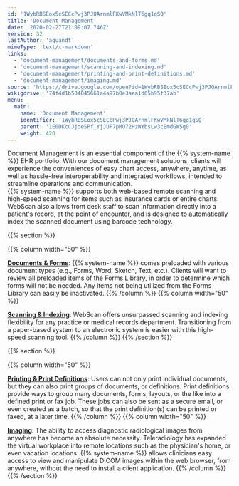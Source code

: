 ```yaml
---
id: '1WybRBSEox5cSECcPwj3PJOArnmlFKwVMkNlT6gq1qSQ'
title: 'Document Management'
date: '2020-02-27T21:09:07.746Z'
version: 32
lastAuthor: 'aquandt'
mimeType: 'text/x-markdown'
links:
  - 'document-management/documents-and-forms.md'
  - 'document-management/scanning-and-indexing.md'
  - 'document-management/printing-and-print-definitions.md'
  - 'document-management/imaging.md'
source: 'https://drive.google.com/open?id=1WybRBSEox5cSECcPwj3PJOArnmlFKwVMkNlT6gq1qSQ'
wikigdrive: '74f4d1b504045661a4a97b0e3aea1d65b95f37ab'
menu:
  main:
    name: 'Document Management'
    identifier: '1WybRBSEox5cSECcPwj3PJOArnmlFKwVMkNlT6gq1qSQ'
    parent: '1E0DKcCJjdeSPf_YjJUF7pMO72HzWYbsLw3cEmdGW5g0'
    weight: 420
---
```





Document Management is an essential component of the {{% system-name %}} EHR portfolio. With our document management solutions, clients will experience the conveniences of easy chart access, anywhere, anytime, as well as hassle-free interoperability and integrated workflows, intended to streamline operations and communication.  
{{% system-name %}} supports both web-based remote scanning and high-speed scanning for items such as insurance cards or entire charts. WebScan also allows front desk staff to scan information directly into a patient's record, at the point of encounter, and is designed to automatically index the scanned document using barcode technology.




{{% section %}}

{{% column width="50" %}}

[**Documents & Forms**](document-management/documents-and-forms.md):
{{% system-name %}} comes preloaded with various document types (e.g., Forms, Word, Sketch, Text, etc.). Clients will want to review all preloaded items of the Forms Library, in order to determine which forms will not be needed. Any items not being utilized from the Forms Library can easily be inactivated.
{{% /column %}}
{{% column width="50" %}}

[**Scanning & Indexing**](document-management/scanning-and-indexing.md):
WebScan offers unsurpassed scanning and indexing flexibility for any practice or medical records department. Transitioning from a paper-based system to an electronic system is easier with this high-speed scanning tool.
{{% /column %}}
{{% /section %}}

{{% section %}}

{{% column width="50" %}}

[**Printing & Print Definitions**](document-management/printing-and-print-definitions.md):
Users can not only print individual documents, but they can also print groups of documents, or definitions. Print definitions provide ways to group many documents, forms, layouts, or the like into a defined print or fax job. These jobs can also be sent as a secure email, or even created as a batch, so that the print definition(s) can be printed or faxed, at a later time.
{{% /column %}}
{{% column width="50" %}}

[**Imaging**](document-management/imaging.md):
The ability to access diagnostic radiological images from anywhere has become an absolute necessity. Teleradiology has expanded the virtual workplace into remote locations such as the physician's home, or even vacation locations. {{% system-name %}} allows clinicians easy access to view and manipulate DICOM images within the web browser, from anywhere, without the need to install a client application.
{{% /column %}}
{{% /section %}}
